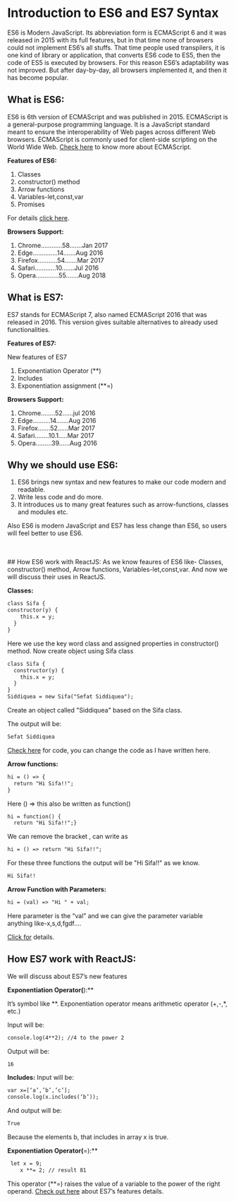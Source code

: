 # Introduction to ES6 and ES7 Syntax
ES6 is Modern JavaScript. Its abbreviation form is ECMAScript 6 and it was released in 2015 with its full features, but in that time none of browsers could not implement ES6’s all stuffs. That time people used transpilers, it is one kind of library or application, that converts ES6 code to ES5, then the code of ES5 is executed by browsers. For this reason ES6’s adaptability was not improved. But after day-by-day, all browsers implemented it, and then it has become popular. 

## What is ES6:

ES6 is 6th version of ECMAScript and was published in 2015.
 ECMAScript is a general-purpose programming language. It is a JavaScript standard meant to ensure the interoperability of Web pages across different Web browsers. ECMAScript is commonly used for client-side scripting on the World Wide Web.
[Check here](https://en.wikipedia.org/wiki/ECMAScript) to know more about ECMAScript.

**Features of ES6:**
1. Classes
2. constructor() method
3. Arrow functions
4. Variables-let,const,var
5. Promises

For details [click here](https://www.w3schools.com/react/react_es6.asp ).

**Browsers Support:**

1. Chrome............58.......Jan 2017
2. Edge..............14.......Aug 2016 
3. Firefox...........54.......Mar 2017
4. Safari............10.......Jul 2016
5. Opera.............55.......Aug 2018

## What is ES7:
ES7 stands for ECMAScript 7, also named ECMAScript 2016 that was released in 2016. This version gives suitable alternatives to already used functionalities.

**Features of ES7:**

New features of ES7
1.	Exponentiation Operator (**)
2.	Includes
3.	Exponentiation assignment (**=)

**Browsers Support:**

1. Chrome........52......jul 2016
2. Edge..........14.......Aug 2016
3. Firefox.......52......Mar 2017
4. Safari........10.1.....Mar 2017
5. Opera.........39......Aug 2016

  ## Why we should use ES6:
1.	ES6 brings new syntax and new features to make our code modern and readable.
2.	 Write less code and do more.
3.	It introduces us to many great features such as arrow-functions, classes and modules etc.

Also ES6 is modern JavaScript and ES7 has less change than ES6, so users will feel better to use ES6.


<br>
<br>
## How ES6 work with ReactJS:
As we know feaures of ES6 like- Classes, constructor() method, Arrow functions, Variables-let,const,var. And now we will discuss their uses in ReactJS.

**Classes:**

```html
class Sifa {
constructor(y) {
    this.x = y;
  }
}

```
Here we use the key word class and assigned properties in constructor() method.
Now create object using Sifa class

```html
class Sifa {
  constructor(y) {
    this.x = y;
  }
}
Siddiquea = new Sifa("Sefat Siddiquea");
```
Create an object called "Siddiquea" based on the Sifa class. 

The output will be:
```html
Sefat Siddiquea
```
[Check here]( https://www.w3schools.com/react/tryit.asp?filename=tryreact_es6_class) for code, you can change the code as I have written here. 

**Arrow functions:**

```html
hi = () => {
  return "Hi Sifa!!";
}	
```
Here () => this also be written as function()
```html
hi = function() {
  return "Hi Sifa!!";}	
  ```
  We can remove the bracket , can write as
  ```html
hi = () => return "Hi Sifa!!";
```
For these three functions the output will be "Hi Sifa!!" as we know.
```html
Hi Sifa!!
```
**Arrow Function with Parameters:**
```html
hi = (val) => "Hi " + val;
```
Here parameter is the “val” and we can give the parameter variable anything like-x,s,d,fgdf….

[Click for](https://www.w3schools.com/react/react_es6.asp) details. 

## How ES7 work with ReactJS:
We will discuss about ES7’s new features

**Exponentiation Operator(**):**

It’s symbol like **. Exponentiation operator means arithmetic operator (+,-,*, etc.)

Input will be:

```html
console.log(4**2); //4 to the power 2
```
Output will be:

```html
16
```
**Includes:**
Input will be:
```html
var x=[‘a’,’b’,’c’];
console.log(x.includes(‘b’));
```
And output will be:
```html
True
```
Because the elements b, that includes in array x is true.


**Exponentiation Operator(**=):**
```html
 let x = 9;
    x **= 2; // result 81
 ```
This operator (**=) raises the value of a variable to the power of the right operand.
[Check out here](https://github.com/vendethiel/es7-features) about ES7’s features details. 
